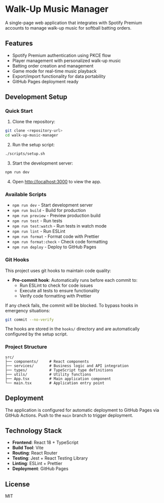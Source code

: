 # Walk-Up Music Manager

A single-page web application that integrates with Spotify Premium accounts to manage walk-up music for softball batting orders.

## Features

- Spotify Premium authentication using PKCE flow
- Player management with personalized walk-up music
- Batting order creation and management
- Game mode for real-time music playback
- Export/import functionality for data portability
- GitHub Pages deployment ready

## Development Setup

### Quick Start

1. Clone the repository:

```bash
git clone <repository-url>
cd walk-up-music-manager
```

2. Run the setup script:

```bash
./scripts/setup.sh
```

3. Start the development server:

```bash
npm run dev
```

4. Open [http://localhost:3000](http://localhost:3000) to view the app.

### Available Scripts

- `npm run dev` - Start development server
- `npm run build` - Build for production
- `npm run preview` - Preview production build
- `npm run test` - Run tests
- `npm run test:watch` - Run tests in watch mode
- `npm run lint` - Run ESLint
- `npm run format` - Format code with Prettier
- `npm run format:check` - Check code formatting
- `npm run deploy` - Deploy to GitHub Pages

### Git Hooks

This project uses git hooks to maintain code quality:

- **Pre-commit hook**: Automatically runs before each commit to:
  - Run ESLint to check for code issues
  - Execute all tests to ensure functionality
  - Verify code formatting with Prettier

If any check fails, the commit will be blocked. To bypass hooks in emergency situations:

```bash
git commit --no-verify
```

The hooks are stored in the `hooks/` directory and are automatically configured by the setup script.

### Project Structure

```
src/
├── components/     # React components
├── services/       # Business logic and API integration
├── types/          # TypeScript type definitions
├── utils/          # Utility functions
├── App.tsx         # Main application component
└── main.tsx        # Application entry point
```

## Deployment

The application is configured for automatic deployment to GitHub Pages via GitHub Actions. Push to the `main` branch to trigger deployment.

## Technology Stack

- **Frontend**: React 18 + TypeScript
- **Build Tool**: Vite
- **Routing**: React Router
- **Testing**: Jest + React Testing Library
- **Linting**: ESLint + Prettier
- **Deployment**: GitHub Pages

## License

MIT
